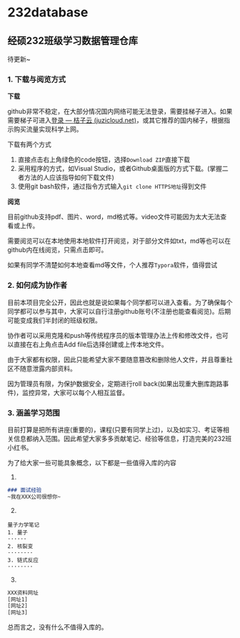 # 232database

## 经硕232班级学习数据管理仓库

待更新~

### 1. 下载与阅览方式

**下载**

github非常不稳定，在大部分情况国内网络可能无法登录，需要挂梯子进入。如果需要梯子可进入[登录 — 桔子云 (juzicloud.net)](https://juzicloud.net/auth/login)，或其它推荐的国内梯子，根据指示购买流量实现科学上网。

下载有两个方式

1. 直接点击右上角绿色的code按钮，选择`Download ZIP`直接下载
2. 采用程序的方式，如Visual Studio，或者Github桌面版的方式下载。(掌握二者方法的人应该指导如何下载文件)
3. 使用git bash软件，通过指令方式输入`git clone HTTPS地址`得到文件

**阅览**

目前github支持pdf、图片、word，md格式等。video文件可能因为太大无法查看或上传。

需要阅览可以在本地使用本地软件打开阅览，对于部分文件如txt，md等也可以在github内在线阅览，只需点击即可。

如果有同学不清楚如何本地查看md等文件，个人推荐`Typora`软件，值得尝试



### 2. 如何成为协作者

目前本项目完全公开，因此也就是说如果每个同学都可以进入查看。为了确保每个同学都可以参与其中，大家可以自行注册github账号(不注册也能查看阅览)。后期可能变成我们半封闭的班级权限。

协作者可以采用克隆和push等传统程序员的版本管理办法上传和修改文件，也可以直接在右上角点击Add file后选择创建或上传本地文件。

由于大家都有权限，因此只能希望大家不要随意篡改和删除他人文件，并且尊重社区不随意泄露内部资料。

因为管理员有限，为保护数据安全，定期进行roll back(如果出现重大删库跑路事件)，监控异常，大家可以每个人相互监督。



### 3. 涵盖学习范围

目前打算是把所有讲座(重要的)，课程(只要有同学上过)，以及如实习、考证等相关信息都纳入范围。因此希望大家多多贡献笔记、经验等信息，打造完美的232班小红书。

为了给大家一些可能具象概念，以下都是一些值得入库的内容

1. 

```markdown
### 面试经验
~我在XXX公司很想你~
```

2. 

```
量子力学笔记
1. 量子
······
2. 核裂变
········
3. 链式反应
········
```

3. 

```txt
XXX资料网址
[网址1]
[网址2]
[网址3]
```

总而言之，没有什么不值得入库的。









